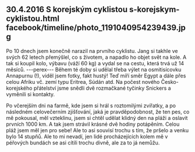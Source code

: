 30.4.2016
S korejským cyklistou
s-korejskym-cyklistou.html
facebook/timeline/photo_1191040954239439.jpg
--------------

Po 10 dnech jsem konečně narazil na prvního cyklistu. Jang si takhle ve svých 62 letech přemýšlel, co s životem, a napadlo ho objet svět na kole. A tak si koupil kolo, výbavu (váží 60 kg) a vydal se na cestu, která trvá už 14 měsíců. 
---perex---
Během té doby si udělal třeba výlet na osmitisícovku Annapurnu (!), viděl jsem fotky, fakt hustý! Teď míří směr Egypt a dále přes celou Afriku vč. zemí typu Eritrea, Súdán atd. Na počest nového Česko-korejského přátelství jsme snědli dvě rozmačkané tyčinky Snickers a vyměnili si kontakty. 

Po včerejším dni na farmě, kde jsem si hrál s roztomilými zvířatky, a po následném celovečerním zjišťování, jaká je pravděpodobnost, že ten pes, co mě pokousal, měl vzteklinu, jsem si chtěl udělat klidný den na pláži a oslavit prvních 1000 km. A tak jsem strávil krásné dvě hodiny potápěním. Celou pláž jsem měl jen pro sebe! Ale to asi souvisí trochu s tím, že pršelo a venku bylo 14 stupňů. Ale to mi nevadí, jen lidé procházejících kolem mě v péřových bundách se asi cítili trochu divně, ale za to já nemůžu.